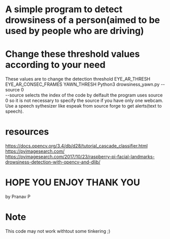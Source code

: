 # A simple program to detect drowsiness of a person(aimed to be used by people who are driving)
# Change these threshold values according to your need
These values are to change the detection threshold
EYE_AR_THRESH 
EYE_AR_CONSEC_FRAMES 
YAWN_THRESH 
Python3 drowsiness_yawn.py -- source 0		
--source selects the index of the code
by delfault the program uses source 0 so it is not necessary to specify the source if you have only one webcam.
Use a speech sythesizer like espeak from source forge to get alerts(text to speech).

# resources 
https://docs.opencv.org/3.4/db/d28/tutorial_cascade_classifier.html
https://pyimagesearch.com/
https://pyimagesearch.com/2017/10/23/raspberry-pi-facial-landmarks-drowsiness-detection-with-opencv-and-dlib/

# HOPE YOU ENJOY THANK YOU
by Pranav P

# Note
This code may not work withtout some tinkering ;)